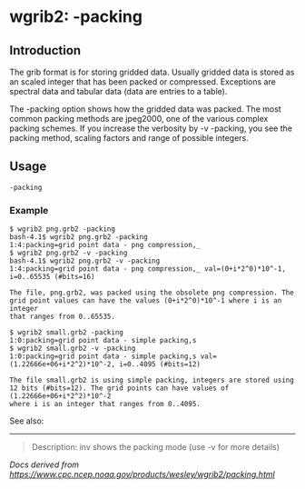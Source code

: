 # wgrib2: -packing

## Introduction

The grib format is for storing gridded data. Usually gridded data is
stored as an scaled integer that has been packed or compressed.
Exceptions are spectral data and tabular data (data are entries to a
table).

The -packing option shows how the gridded
data was packed. The most common packing methods are jpeg2000,
one of the various complex packing schemes. If you increase
the verbosity by -v -packing, you
see the packing method, scaling factors and range of possible
integers.

## Usage

```
-packing
```

### Example

```
$ wgrib2 png.grb2 -packing
bash-4.1$ wgrib2 png.grb2 -packing
1:4:packing=grid point data - png compression,_
$ wgrib2 png.grb2 -v -packing
bash-4.1$ wgrib2 png.grb2 -v -packing
1:4:packing=grid point data - png compression,_ val=(0+i*2^0)*10^-1, i=0..65535 (#bits=16)

The file, png.grb2, was packed using the obsolete png compression. The
grid point values can have the values (0+i*2^0)*10^-1 where i is an integer
that ranges from 0..65535.

$ wgrib2 small.grb2 -packing
1:0:packing=grid point data - simple packing,s
$ wgrib2 small.grb2 -v -packing
1:0:packing=grid point data - simple packing,s val=(1.22666e+06+i*2^2)*10^-2, i=0..4095 (#bits=12)

The file small.grb2 is using simple packing, integers are stored using
12 bits (#bits=12). The grid points can have values of (1.22666e+06+i*2^2)*10^-2
where i is an integer that ranges from 0..4095.
```

See also:

---

> Description: inv shows the packing mode (use -v for more details)

_Docs derived from <https://www.cpc.ncep.noaa.gov/products/wesley/wgrib2/packing.html>_
